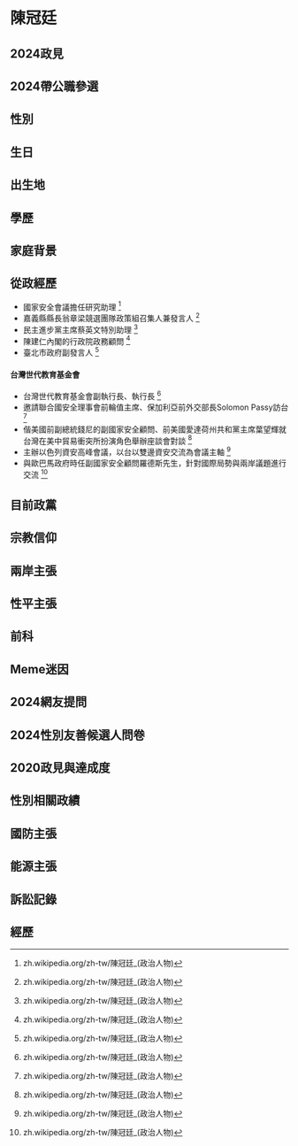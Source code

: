 # 陳冠廷

## 2024政見

## 2024帶公職參選

## 性別

## 生日

## 出生地

## 學歷

## 家庭背景

## 從政經歷

- 國家安全會議擔任研究助理 [^1]
- 嘉義縣縣長翁章梁競選團隊政策組召集人兼發言人 [^1]
- 民主進步黨主席蔡英文特別助理 [^1]
- 陳建仁內閣的行政院政務顧問 [^1]
- 臺北市政府副發言人 [^1]

#### 台灣世代教育基金會
  - 台灣世代教育基金會副執行長、執行長 [^1]
  - 邀請聯合國安全理事會前輪值主席、保加利亞前外交部長Solomon Passy訪台 [^1]
  - 偕美國前副總統錢尼的副國家安全顧問、前美國愛達荷州共和黨主席葉望輝就台灣在美中貿易衝突所扮演角色舉辦座談會對談 [^1]
  - 主辦以色列資安高峰會議，以台以雙邊資安交流為會議主軸 [^1]
  - 與歐巴馬政府時任副國家安全顧問羅德斯先生，針對國際局勢與兩岸議題進行交流 [^1]

[^1]: zh.wikipedia.org/zh-tw/陳冠廷_(政治人物)

## 目前政黨

## 宗教信仰

## 兩岸主張

## 性平主張

## 前科

## Meme迷因

## 2024網友提問

## 2024性別友善候選人問卷

## 2020政見與達成度

## 性別相關政績

## 國防主張

## 能源主張

## 訴訟記錄

## 經歷
